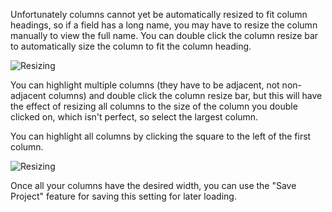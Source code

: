 Unfortunately columns cannot yet be automatically resized to fit column headings, so if a field has a long name, you may have to resize the column manually to view the full name.  You can double click the column resize bar to automatically size the column to fit the column heading.

![Resizing](http://i.imgur.com/kAFNIHp.png)

You can highlight multiple columns (they have to be adjacent, not non-adjacent columns) and double click the column resize bar, but this will have the effect of resizing all columns to the size of the column you double clicked on, which isn't perfect, so select the largest column.

You can highlight all columns by clicking the square to the left of the first column.

![Resizing](http://i.imgur.com/cObTIxM.png)

Once all your columns have the desired width, you can use the "Save Project" feature for saving this setting for later loading.